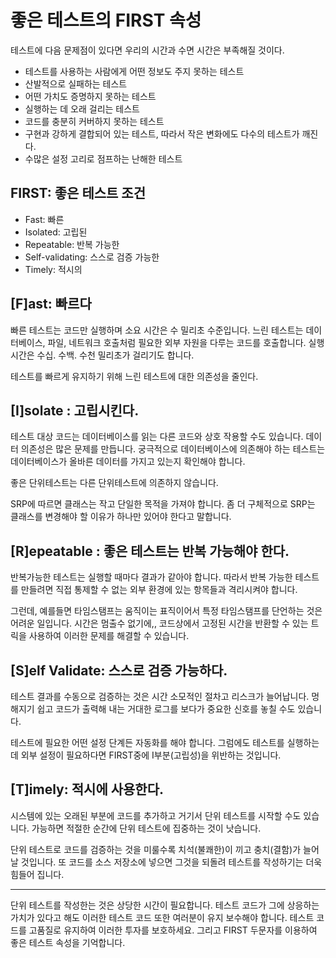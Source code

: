 # 좋은 테스트의 FIRST 속성

테스트에 다음 문제점이 있다면 우리의 시간과 수면 시간은 부족해질 것이다.

- 테스트를 사용하는 사람에게 어떤 정보도 주지 못하는 테스트
- 산발적으로 실패하는 테스트
- 어떤 가치도 증명하지 못하는 테스트
- 실행하는 데 오래 걸리는 테스트
- 코드를 충분히 커버하지 못하는 테스트
- 구현과 강하게 결합되어 있는 테스트, 따라서 작은 변화에도 다수의 테스트가 깨진다.
- 수많은 설정 고리로 점프하는 난해한 테스트

## FIRST: 좋은 테스트 조건

- Fast: 빠른
- Isolated: 고립된
- Repeatable: 반복 가능한
- Self-validating: 스스로 검증 가능한
- Timely: 적시의 

## [F]ast: 빠르다

빠른 테스트는 코드만 실행하며 소요 시간은 수 밀리초 수준입니다. 느린 테스트는 데이터베이스, 파일, 네트워크 호출처럼 필요한 외부 자원을 다루는 코드를 호출합니다. 실행 시간은 수십. 수백. 수천 밀리초가 걸리기도 합니다.

테스트를 빠르게 유지하기 위해 느린 테스트에 대한 의존성을 줄인다.

## [I]solate : 고립시킨다.

테스트 대상 코드는 데이터베이스를 읽는 다른 코드와 상호 작용할 수도 있습니다. 데이터 의존성은 많은 문제를 만듭니다. 궁극적으로 데이터베이스에 의존해야 하는 테스트는 데이터베이스가 올바른 데이터를 가지고 있는지 확인해야 합니다. 

좋은 단위테스트는 다른 단위테스트에 의존하지 않습니다.

SRP에 따르면 클래스는 작고 단일한 목적을 가져야 합니다. 좀 더 구체적으로 SRP는 클래스를 변경해야 할 이유가 하나만 있어야 한다고 말합니다.

## [R]epeatable : 좋은 테스트는 반복 가능해야 한다.

반복가능한 테스트는 실행할 때마다 결과가 같아야 합니다. 따라서 반복 가능한 테스트를 만들려면 직접 통제할 수 없는 외부 환경에 있는 항목들과 격리시켜야 합니다.

그런데, 예를들면 타임스탬프는 움직이는 표직이어서 특정 타임스탬프를 단언하는 것은 어려운 일입니다. 시간은 멈출수 없기에,, 코드상에서 고정된 시간을 반환할 수 있는 트릭을 사용하여 이러한 문제를 해결할 수 있습니다.

## [S]elf Validate: 스스로 검증 가능하다.

테스트 결과를 수동으로 검증하는 것은 시간 소모적인 절차고 리스크가 늘어납니다. 멍해지기 쉽고 코드가 출력해 내는 거대한 로그를 보다가 중요한 신호를 놓칠 수도 있습니다. 

테스트에 필요한 어떤 설정 단계든 자동화를 해야 합니다. 그럼에도 테스트를 실행하는데 외부 설정이 필요하다면 FIRST중에 I부분(고립성)을 위반하는 것입니다.

## [T]imely: 적시에 사용한다.

시스템에 있는 오래된 부분에 코드를 추가하고 거기서 단위 테스트를 시작할 수도 있습니다. 가능하면 적절한 순간에 단위 테스트에 집중하는 것이 낫습니다.

단위 테스트로 코드를 검증하는 것을 미룰수록 치석(불쾌한)이 끼고 충치(결함)가 늘어날 것입니다. 또 코드를 소스 저장소에 넣으면 그것을 되돌려 테스트를 작성하기는 더욱 힘들어 집니다.

---
단위 테스트를 작성한는 것은 상당한 시간이 필요합니다. 테스트 코드가 그에 상응하는 가치가 있다고 해도 이러한 테스트 코드 또한 여러분이 유지 보수해야 합니다. 테스트 코드를 고품질로 유지하여 이러한 투자를 보호하세요. 그리고 FIRST 두문자를 이용하여 좋은 테스트 속성을 기억합니다.